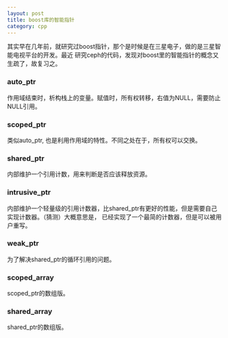 ```yaml
---
layout: post
title: boost库的智能指针
category: cpp 
---
```


其实早在几年前，就研究过boost指针，那个是时候是在三星电子，做的是三星智能电视平台的开发。最近
研究ceph的代码，发现对boost里的智能指针的概念又生疏了，故复习之。


### auto_ptr
作用域结束时，析构栈上的变量。赋值时，所有权转移，右值为NULL，需要防止NULL引用。

### scoped_ptr
类似auto_ptr, 也是利用作用域的特性。不同之处在于，所有权可以交换。

### shared_ptr
内部维护一个引用计数，用来判断是否应该释放资源。

### intrusive_ptr
内部维护一个轻量级的引用计数器，比shared_ptr有更好的性能，但是需要自己实现计数器。（猜测）大概意思是，
已经实现了一个最简的计数器，但是可以被用户重写。

### weak_ptr
为了解决shared_ptr的循环引用的问题。

### scoped_array
scoped_ptr的数组版。

### shared_array
shared_ptr的数组版。

